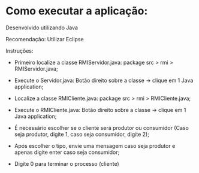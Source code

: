 # Como executar a aplicação:

Desenvolvido utilizando Java

Recomendação: Utilizar Eclipse

Instruções:
- Primeiro localize a classe RMIServidor.java: package src > rmi > RMIServidor.java;
- Execute o Servidor.java: Botão direito sobre a classe -> clique em 1 Java application;

- Localize a classe RMICliente.java: package src > rmi > RMICliente.java;
- Execute o RMICliente.java: Botão direito sobre a classe -> clique em 1 Java application;

- É necessário escolher se o cliente será produtor ou consumidor (Caso seja produtor, digite 1, caso seja consumidor, digite 2);
- Após escolher o tipo, envie uma mensagem caso seja produtor e apenas digite enter caso seja consumidor;
- Digite 0 para terminar o processo (cliente)
